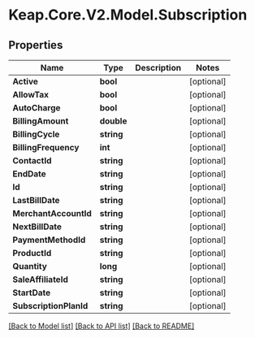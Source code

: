 # Keap.Core.V2.Model.Subscription

## Properties

Name | Type | Description | Notes
------------ | ------------- | ------------- | -------------
**Active** | **bool** |  | [optional] 
**AllowTax** | **bool** |  | [optional] 
**AutoCharge** | **bool** |  | [optional] 
**BillingAmount** | **double** |  | [optional] 
**BillingCycle** | **string** |  | [optional] 
**BillingFrequency** | **int** |  | [optional] 
**ContactId** | **string** |  | [optional] 
**EndDate** | **string** |  | [optional] 
**Id** | **string** |  | [optional] 
**LastBillDate** | **string** |  | [optional] 
**MerchantAccountId** | **string** |  | [optional] 
**NextBillDate** | **string** |  | [optional] 
**PaymentMethodId** | **string** |  | [optional] 
**ProductId** | **string** |  | [optional] 
**Quantity** | **long** |  | [optional] 
**SaleAffiliateId** | **string** |  | [optional] 
**StartDate** | **string** |  | [optional] 
**SubscriptionPlanId** | **string** |  | [optional] 

[[Back to Model list]](../README.md#documentation-for-models) [[Back to API list]](../README.md#documentation-for-api-endpoints) [[Back to README]](../README.md)

